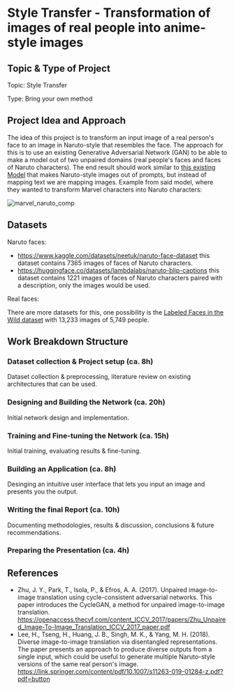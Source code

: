 # Style Transfer - Transformation of images of real people into anime-style images
## Topic & Type of Project
Topic: Style Transfer

Type: Bring your own method
## Project Idea and Approach
The idea of this project is to transform an input image of a real person's face to an image in Naruto-style that resembles the face. The approach for this is to use an existing Generative Adversarial Network (GAN) to be able to make a model out of two unpaired domains (real people's faces and faces of Naruto characters). The end result should work similar to [this existing Model](https://huggingface.co/lambdalabs/sd-naruto-diffusers) that makes Naruto-style images out of prompts, but instead of mapping text we are mapping images. Example from said model, where they wanted to transform Marvel characters into Naruto characters:

![marvel_naruto_comp](https://github.com/jakob-huetteneder/Applied-Deep-Learning/assets/139804316/a2512b37-d460-43f7-bdc1-4be8871c0e80)

## Datasets
Naruto faces:
- https://www.kaggle.com/datasets/neetuk/naruto-face-dataset
  this dataset contains 7365 images of faces of Naruto characters.
- https://huggingface.co/datasets/lambdalabs/naruto-blip-captions
  this dataset contains 1221 images of faces of Naruto characters paired with a description, only the images would be used.

Real faces:

There are more datasets for this, one possibility is the [Labeled Faces in the Wild dataset](http://vis-www.cs.umass.edu/lfw/#download) with 13,233 images of 5,749 people.
## Work Breakdown Structure
### Dataset collection & Project setup (ca. 8h)
Dataset collection & preprocessing, literature review on existing architectures that can be used.

### Designing and Building the Network (ca. 20h)
Initial network design and implementation.

### Training and Fine-tuning the Network (ca. 15h)
Initial training, evaluating results & fine-tuning.

### Building an Application (ca. 8h)
Desinging an intuitive user interface that lets you input an image and presents you the output.

### Writing the final Report (ca. 10h)
Documenting methodologies, results & discussion, conclusions & future recommendations.

### Preparing the Presentation (ca. 4h)

## References
- Zhu, J. Y., Park, T., Isola, P., & Efros, A. A. (2017). Unpaired image-to-image translation using cycle-consistent adversarial networks.
This paper introduces the CycleGAN, a method for unpaired image-to-image translation.
https://openaccess.thecvf.com/content_ICCV_2017/papers/Zhu_Unpaired_Image-To-Image_Translation_ICCV_2017_paper.pdf
- Lee, H., Tseng, H., Huang, J. B., Singh, M. K., & Yang, M. H. (2018). Diverse image-to-image translation via disentangled representations.
The paper presents an approach to produce diverse outputs from a single input, which could be useful to generate multiple Naruto-style versions of the same real person's image.
https://link.springer.com/content/pdf/10.1007/s11263-019-01284-z.pdf?pdf=button
